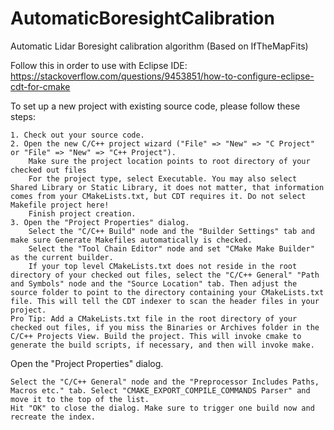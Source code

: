 # AutomaticBoresightCalibration
Automatic Lidar Boresight calibration algorithm (Based on IfTheMapFits)

Follow this in order to use with Eclipse IDE: https://stackoverflow.com/questions/9453851/how-to-configure-eclipse-cdt-for-cmake

To set up a new project with existing source code, please follow these steps:

    1. Check out your source code.
    2. Open the new C/C++ project wizard ("File" => "New" => "C Project" or "File" => "New" => "C++ Project").
        Make sure the project location points to root directory of your checked out files
        For the project type, select Executable. You may also select Shared Library or Static Library, it does not matter, that information comes from your CMakeLists.txt, but CDT requires it. Do not select Makefile project here!
        Finish project creation.
    3. Open the "Project Properties" dialog.
        Select the "C/C++ Build" node and the "Builder Settings" tab and make sure Generate Makefiles automatically is checked.
        Select the "Tool Chain Editor" node and set "CMake Make Builder" as the current builder.
        If your top level CMakeLists.txt does not reside in the root directory of your checked out files, select the "C/C++ General" "Path and Symbols" node and the "Source Location" tab. Then adjust the source folder to point to the directory containing your CMakeLists.txt file. This will tell the CDT indexer to scan the header files in your project.
    Pro Tip: Add a CMakeLists.txt file in the root directory of your checked out files, if you miss the Binaries or Archives folder in the C/C++ Projects View. Build the project. This will invoke cmake to generate the build scripts, if necessary, and then will invoke make.

Open the "Project Properties" dialog.

    Select the "C/C++ General" node and the "Preprocessor Includes Paths, Macros etc." tab. Select "CMAKE_EXPORT_COMPILE_COMMANDS Parser" and move it to the top of the list.
    Hit "OK" to close the dialog. Make sure to trigger one build now and recreate the index.
